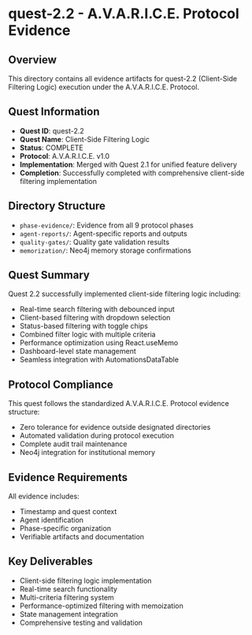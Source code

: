 # quest-2.2 - A.V.A.R.I.C.E. Protocol Evidence

## Overview
This directory contains all evidence artifacts for quest-2.2 (Client-Side Filtering Logic) execution under the A.V.A.R.I.C.E. Protocol.

## Quest Information
- **Quest ID**: quest-2.2
- **Quest Name**: Client-Side Filtering Logic
- **Status**: COMPLETE
- **Protocol**: A.V.A.R.I.C.E. v1.0
- **Implementation**: Merged with Quest 2.1 for unified feature delivery
- **Completion**: Successfully completed with comprehensive client-side filtering implementation

## Directory Structure
- `phase-evidence/`: Evidence from all 9 protocol phases
- `agent-reports/`: Agent-specific reports and outputs
- `quality-gates/`: Quality gate validation results
- `memorization/`: Neo4j memory storage confirmations

## Quest Summary
Quest 2.2 successfully implemented client-side filtering logic including:
- Real-time search filtering with debounced input
- Client-based filtering with dropdown selection
- Status-based filtering with toggle chips
- Combined filter logic with multiple criteria
- Performance optimization using React.useMemo
- Dashboard-level state management
- Seamless integration with AutomationsDataTable

## Protocol Compliance
This quest follows the standardized A.V.A.R.I.C.E. Protocol evidence structure:
- Zero tolerance for evidence outside designated directories
- Automated validation during protocol execution
- Complete audit trail maintenance
- Neo4j integration for institutional memory

## Evidence Requirements
All evidence includes:
- Timestamp and quest context
- Agent identification
- Phase-specific organization
- Verifiable artifacts and documentation

## Key Deliverables
- Client-side filtering logic implementation
- Real-time search functionality
- Multi-criteria filtering system
- Performance-optimized filtering with memoization
- State management integration
- Comprehensive testing and validation
